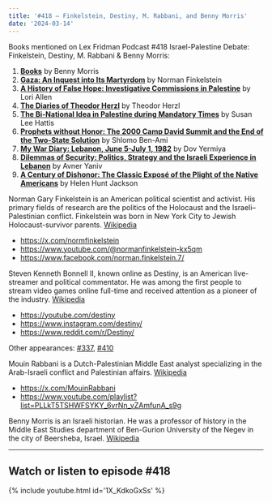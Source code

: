```yaml
---
title: '#418 – Finkelstein, Destiny, M. Rabbani, and Benny Morris'
date: '2024-03-14'
---
```


Books mentioned on Lex Fridman Podcast #418 Israel-Palestine Debate: Finkelstein, Destiny, M. Rabbani & Benny Morris:

1. <b><a href="https://amzn.to/43kLet3" target="_blank" rel="sponsored noopener noreferrer">Books</a></b> by Benny Morris
2. <b><a href="https://amzn.to/4a0QtR3" target="_blank" rel="sponsored noopener noreferrer">Gaza: An Inquest into Its Martyrdom</a></b> by Norman Finkelstein
3. <b><a href="https://amzn.to/495Nky6" target="_blank" rel="sponsored noopener noreferrer">A History of False Hope: Investigative Commissions in Palestine</a></b> by Lori Allen
4. <b><a href="https://amzn.to/3IJaa3V" target="_blank" rel="sponsored noopener noreferrer">The Diaries of Theodor Herzl</a></b> by Theodor Herzl
5. <b><a href="https://books.google.rs/books/about/The_Bi_national_Idea_in_Palestine_During.html?id=O4htAAAAMAAJ&redir_esc=y" target="_blank">The Bi-National Idea in Palestine during Mandatory Times</a></b> by Susan Lee Hattis
6. <b><a href="https://amzn.to/492NqXp" target="_blank" rel="sponsored noopener noreferrer">Prophets without Honor: The 2000 Camp David Summit and the End of the Two-State Solution</a></b> by Shlomo Ben-Ami
7. <b><a href="https://amzn.to/3wRYCIP" target="_blank" rel="sponsored noopener noreferrer">My War Diary: Lebanon, June 5-July 1, 1982</a></b> by Dov Yermiya 
8. <b><a href="https://amzn.to/3v7PNu9" target="_blank" rel="sponsored noopener noreferrer">Dilemmas of Security: Politics, Strategy and the Israeli Experience in Lebanon</a></b> by Avner Yaniv
9. <b><a href="https://amzn.to/3PtEQK9" target="_blank" rel="sponsored noopener noreferrer">A Century of Dishonor: The Classic Exposé of the Plight of the Native Americans</a></b> by Helen Hunt Jackson

<!--more-->

Norman Gary Finkelstein is an American political scientist and activist. His primary fields of research are the politics of the Holocaust and the Israeli–Palestinian conflict. Finkelstein was born in New York City to Jewish Holocaust-survivor parents. <a href="https://en.wikipedia.org/wiki/Norman_Finkelstein" target="_blank">Wikipedia</a>

- <a href="https://x.com/normfinkelstein" target="_blank">https://x.com/normfinkelstein</a>
- <a href="https://www.youtube.com/@normanfinkelstein-kx5qm" target="_blank">https://www.youtube.com/@normanfinkelstein-kx5qm</a>
- <a href="https://www.facebook.com/norman.finkelstein.7/" target="_blank">https://www.facebook.com/norman.finkelstein.7/</a>

Steven Kenneth Bonnell II, known online as Destiny, is an American live-streamer and political commentator. He was among the first people to stream video games online full-time and received attention as a pioneer of the industry. <a href="https://en.wikipedia.org/wiki/Destiny_(streamer)" target="_blank">Wikipedia</a>

- <a href="https://youtube.com/destiny" target="_blank">https://youtube.com/destiny</a>
- <a href="https://www.instagram.com/destiny/" target="_blank">https://www.instagram.com/destiny/</a>
- <a href="https://www.reddit.com/r/Destiny/" target="_blank">https://www.reddit.com/r/Destiny/</a>

Other appearances: [\#337](/337-destiny/), [\#410](/410-ben-shapiro-and-destiny/)

Mouin Rabbani is a Dutch-Palestinian Middle East analyst specializing in the Arab-Israeli conflict and Palestinian affairs. <a href="https://en.wikipedia.org/wiki/Mouin_Rabbani" target="_blank">Wikipedia</a>

- <a href="https://x.com/MouinRabbani" target="_blank">https://x.com/MouinRabbani</a>
- <a href="https://www.youtube.com/playlist?list=PLLkT5TSHWFSYKY_6vrNn_vZAmfunA_s9g" target="_blank">https://www.youtube.com/playlist?list=PLLkT5TSHWFSYKY_6vrNn_vZAmfunA_s9g</a>

Benny Morris is an Israeli historian. He was a professor of history in the Middle East Studies department of Ben-Gurion University of the Negev in the city of Beersheba, Israel. <a href="https://en.wikipedia.org/wiki/Benny_Morris" target="_blank">Wikipedia</a>

- - - - - -

## Watch or listen to episode #418

{% include youtube.html id='1X_KdkoGxSs' %}